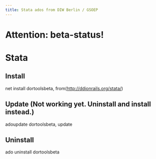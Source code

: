 ```yaml
---
title: Stata ados from DIW Berlin / GSOEP
---
```


# Attention: beta-status!

# Stata

## Install
net install dortoolsbeta, from(http://ddionrails.org/stata/)

## Update (Not working yet. Uninstall and install instead.)
adoupdate dortoolsbeta, update

## Uninstall
ado uninstall dortoolsbeta

